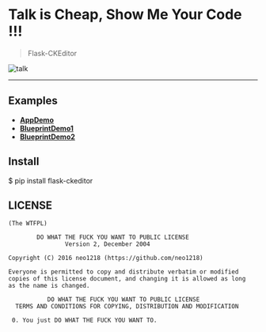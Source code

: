 # Talk is Cheap, Show Me Your Code !!!

> Flask-CKEditor

![talk](http://7xj431.com1.z0.glb.clouddn.com/talk.jpeg)

<hr/>

## Examples
+ [**AppDemo**]()
+ [**BlueprintDemo1**]()
+ [**BlueprintDemo2**]()

## Install
$ pip install flask-ckeditor

## LICENSE

    (The WTFPL)

            DO WHAT THE FUCK YOU WANT TO PUBLIC LICENSE
                    Version 2, December 2004

    Copyright (C) 2016 neo1218 (https://github.com/neo1218)

    Everyone is permitted to copy and distribute verbatim or modified
    copies of this license document, and changing it is allowed as long
    as the name is changed.

               DO WHAT THE FUCK YOU WANT TO PUBLIC LICENSE
      TERMS AND CONDITIONS FOR COPYING, DISTRIBUTION AND MODIFICATION

     0. You just DO WHAT THE FUCK YOU WANT TO.


